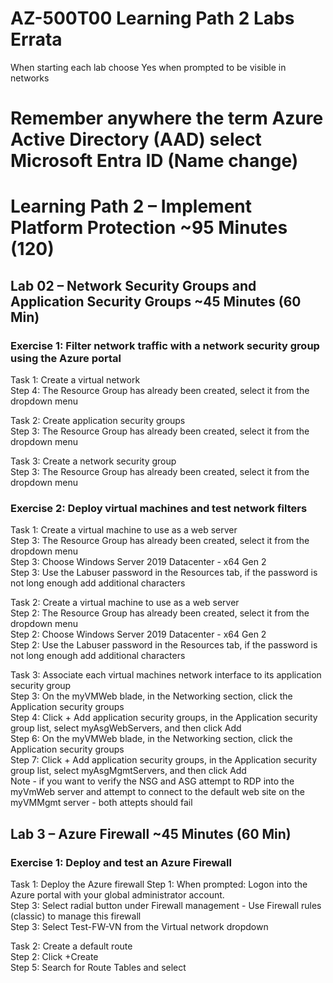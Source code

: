 # AZ-500T00 Learning Path 2 Labs Errata

When starting each lab choose Yes when prompted to be visible in networks<br>

# Remember anywhere the term Azure Active Directory (AAD) select Microsoft Entra ID  (Name change)

# Learning Path 2 – Implement Platform Protection ~95 Minutes (120)

## Lab 02 – Network Security Groups and Application Security Groups ~45 Minutes (60 Min) 

### Exercise 1:  Filter network traffic with a network security group using the Azure portal

Task 1:  Create a virtual network <br>
Step 4:  The Resource Group has already been created, select it from the dropdown menu <br>

Task 2: Create application security groups <br>
Step 3:  The Resource Group has already been created, select it from the dropdown menu <br>

Task 3: Create a network security group<br>
Step 3:  The Resource Group has already been created, select it from the dropdown menu <br>

### Exercise 2: Deploy virtual machines and test network filters

Task 1: Create a virtual machine to use as a web server <br>
Step 3:  The Resource Group has already been created, select it from the dropdown menu <br>
Step 3:  Choose Windows Server 2019 Datacenter - x64 Gen 2<br>
Step 3:  Use the Labuser password in the Resources tab, if the password is not long enough add additional characters <br>

Task 2: Create a virtual machine to use as a web server <br>
Step 2:  The Resource Group has already been created, select it from the dropdown menu <br>
Step 2:  Choose Windows Server 2019 Datacenter - x64 Gen 2<br>
Step 2:  Use the Labuser password in the Resources tab, if the password is not long enough add additional characters <br>

Task 3: Associate each virtual machines network interface to its application security group <br>
Step 3:  On the myVMWeb blade, in the Networking section, click the Application security groups <br>
Step 4:  Click + Add application security groups, in the Application security group list, select myAsgWebServers, and then click Add <br>
Step 6:  On the myVMWeb blade, in the Networking section, click the Application security groups <br>
Step 7:  Click + Add application security groups, in the Application security group list, select myAsgMgmtServers, and then click Add <br>
Note - if you want to verify the NSG and ASG attempt to RDP into the myVmWeb server and attempt to connect to the default web site on the myVMMgmt server -  both attepts should fail <br>


## Lab 3 – Azure Firewall ~45 Minutes (60 Min) 

### Exercise 1:  Deploy and test an Azure Firewall 

Task 1:  Deploy the Azure firewall 
Step 1:  When prompted:  Logon into the Azure portal with your global administrator account.  <br>
Step 3:  Select radial button under Firewall management - Use Firewall rules (classic) to manage this firewall<br>
Step 3:  Select Test-FW-VN from the Virtual network dropdown<br>

Task 2:  Create a default route <br>
Step 2:  Click +Create<br>
Step 5:   Search for Route Tables and select <br>
